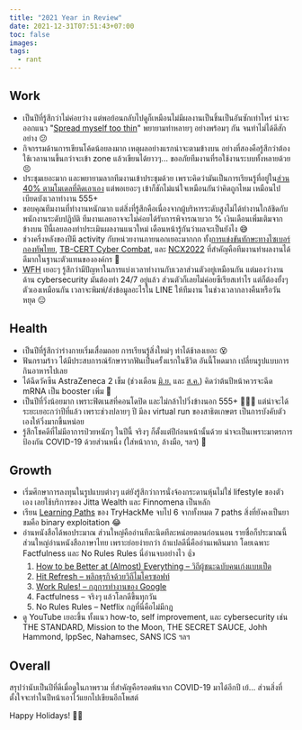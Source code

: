 ```yaml
---
title: "2021 Year in Review"
date: 2021-12-31T07:51:43+07:00
toc: false
images:
tags:
  - rant
---
```


## Work
* เป็นปีที่รู้สึกว่าไม่ค่อยว่าง แต่พอย้อนกลับไปดูก็เหมือนไม่มีผลงานเป็นชิ้นเป็นอันซักเท่าไหร่ น่าจะออกแนว "[Spread myself too thin](/posts/got-inspired/)" พยายามทำหลายๆ อย่างพร้อมๆ กัน จนทำไม่ได้ดีสักอย่าง 😕
* กิจกรรมด้านการเขียนโค้ดน้อยลงมาก เหตุผลอย่างแรกน่าจะตามข้างบน อย่างที่สองคือรู้สึกว่าต้องใช้เวลานานขึ้นกว่าจะเข้า zone แล้วเขียนได้ยาวๆ... ขออภัยทีมงานที่รอใช้งานระบบทั้งหลายด้วย 😣
* ประชุมเยอะมาก และพยายามลากทีมงานเข้าประชุมด้วย เพราะคิดว่ามันเป็นการเรียนรู้ที่อยู่ใน[ส่วน 40% ตามโมเดลที่คิดเอาเอง](/posts/20-40-40-model/) แต่พอเยอะๆ เข้าก็ชักไม่แน่ใจเหมือนกันว่าคิดถูกไหม เหมือนไปเบียดบังเวลาทำงาน 555+
* ขอบคุณทีมงานที่ทำงานหนักมาก แต่สิ่งที่รู้สึกคือเนื่องจากผู้บริหารระดับสูงไม่ได้ทำงานใกล้ชิดกับพนักงานระดับปฏิบัติ ทีมงานเลยอาจจะไม่ค่อยได้รับการพิจารณาบวก % เงินเดือนเพิ่มเติมจากข้างบน ปีนี้เลยลองทำประเมินผลงานแนวใหม่ เดือนหน้ารู้กันว่าผลจะเป็นยังไง 😅
* ช่วงครึ่งหลังของปีมี activity กับหน่วยงานภายนอกเยอะมากกก ทั้ง[การแข่งขันทักษะทางไซเบอร์ กองทัพไทย](/posts/2021-rtarf-cyber-security-contest/), [TB-CERT Cyber Combat](/posts/tb-cert-cyber-combat-2021/), และ [NCX2022](/posts/ncx2022/) ที่สำคัญคือทีมงานทำผลงานได้ดีมากในฐานะตัวแทนขององค์กร 🎉
* <abbr title="Work From Home">WFH</abbr> เยอะๆ รู้สึกว่ามีปัญหาในการแบ่งเวลาทำงานกับเวลาส่วนตัวอยู่เหมือนกัน แต่มองว่างานด้าน cybersecurity มันต้องทำ 24/7 อยู่แล้ว ส่วนตัวก็เลยไม่ค่อยซีเรียสเท่าไร แต่ก็ต้องยั้งๆ ตัวเองเหมือนกัน เวลาจะพิมพ์/ส่งข้อมูลอะไรใน LINE ให้ทีมงาน ในช่วงเวลากลางคืนหรือวันหยุด 😑

## Health
* เป็นปีที่รู้สึกว่าร่างกายเริ่มเสื่อมถอย การเรียนรู้สิ่งใหม่ๆ ทำได้ช้าลงเยอะ 😵
* ฟันกรามร้าว ได้มีประสบการณ์รักษารากฟันเป็นครั้งแรกในชีวิต อันนี้โหดมาก เปลี่ยนรูปแบบการกินอาหารไปเลย
* ได้ฉีดวัคซีน AstraZeneca 2 เข็ม (ช่วงเดือน [มิ.ย.](/posts/im-semi-vaccinated/) และ [ส.ค.](/posts/im-fully-vaccinated/)) คิดว่าต้นปีหน้าควรจะฉีด mRNA เป็น booster เพิ่ม 💉
* เป็นปีที่วิ่งน้อยมาก เพราะฟิตเนสที่คอนโดปิด และไม่กล้าไปวิ่งข้างนอก 555+ 🏃‍♂️💨 แต่น่าจะได้ระยะเยอะกว่าปีที่แล้ว เพราะช่วงปลายๆ ปี มีลง virtual run ของสาธิตเกษตร เป็นการบังคับตัวเองให้วิ่งมากขึ้นหน่อย
* รู้สึกโชคดีที่ไม่มีอาการป่วยหนักๆ ในปีนี้ จริงๆ ก็ตั้งแต่ปีก่อนหน้านั้นด้วย น่าจะเป็นเพราะมาตรการป้องกัน COVID-19 ด้วยส่วนหนึ่ง (ใส่หน้ากาก, ล้างมือ, ฯลฯ) 🦠

## Growth
* เริ่มศึกษาการลงทุนในรูปแบบต่างๆ แต่ยังรู้สึกว่าการนั่งจ้องกระดานหุ้นไม่ใช่ lifestyle ของตัวเอง เลยใช้บริการของ Jitta Wealth และ Finnomena เป็นหลัก
* เรียน [Learning Paths](https://tryhackme.com/paths) ของ TryHackMe จบไป 6 จากทั้งหมด 7 paths สิ่งที่ยังคงเป็นยาขมคือ binary exploitation 😂
* อ่านหนังสือได้พอประมาณ ส่วนใหญ่คืออ่านทีละนิดทีละหน่อยตอนก่อนนอน รายชื่อก็ประมาณนี้ ส่วนใหญ่อ่านหนังสือภาษาไทย เพราะย่อยง่ายกว่า ถ้าแปลดีนี่คืออ่านเพลินมาก โดยเฉพาะ Factfulness และ No Rules Rules นี่อ่านจบอย่างไว 👍
    1. [How to be Better at (Almost) Everything – วิถีผู้ชนะฉบับคนเก่งแบบเป็ด](/posts/cybersecurity-duck/)
    2. [Hit Refresh – พลิกธุรกิจด้วยวิถีไมโครซอฟท์](/posts/hit-refresh/)
    3. [Work Rules! – กฎการทำงานของ Google](/posts/work-rules/)
    4. Factfulness – จริงๆ แล้วโลกดีขึ้นทุกวัน
    5. No Rules Rules – Netflix กฎที่นี่คือไม่มีกฎ
* ดู YouTube เยอะขึ้น ทั้งแนว how-to, self improvement, และ cybersecurity เช่น THE STANDARD, Mission to the Moon, THE SECRET SAUCE, Johh Hammond, IppSec, Nahamsec, SANS ICS ฯลฯ

## Overall
สรุปว่านับเป็นปีที่ดีเมื่อดูในภาพรวม ที่สำคัญคือรอดพ้นจาก COVID-19 มาได้อีกปี เย้... ส่วนสิ่งที่ตั้งใจจะทำในปีหน้าเอาไว้แยกไปเขียนอีกโพสต์

Happy Holidays! 🎄🎁
